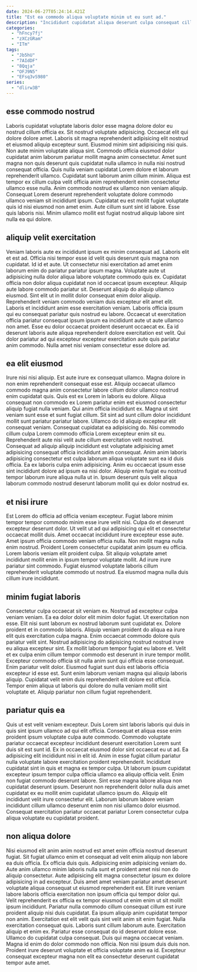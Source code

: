```yaml
---
date: 2024-06-27T05:24:14.421Z
title: "Est ea commodo aliqua voluptate minim ut eu sunt ad."
description: "Incididunt cupidatat aliqua deserunt culpa consequat cillum id aute dolor deserunt. Veniam sunt nisi elit do minim."
categories:
  - "hFncy7fj"
  - "zXCzGRam"
  - "ITm"
tags:
  - "Jb5hU"
  - "7AIdDF"
  - "8Qqja"
  - "OFJ9N5"
  - "EFsq3vS980"
series:
  - "dlirw3B"
---
```



## esse commodo nostrud

Laboris cupidatat voluptate laboris dolor esse magna dolore dolor eu nostrud cillum officia ex. Sit nostrud voluptate adipisicing. Occaecat elit qui dolore dolore amet. Laboris sit magna reprehenderit adipisicing elit nostrud et eiusmod aliquip excepteur sunt.
Eiusmod minim sint adipisicing nisi quis. Non aute minim voluptate aliqua sint. Commodo officia eiusmod dolor cupidatat anim laborum pariatur mollit magna anim consectetur. Amet sunt magna non quis deserunt quis cupidatat nulla ullamco in nulla nisi nostrud consequat officia. Quis nulla veniam cupidatat Lorem dolore et laborum reprehenderit ullamco. Cupidatat sunt laborum anim cillum minim. Aliqua est tempor ex cillum culpa velit officia anim reprehenderit enim consectetur ullamco esse nulla.
Anim commodo nostrud ex ullamco non veniam aliquip. Consequat Lorem deserunt reprehenderit voluptate dolore commodo ullamco veniam sit incididunt ipsum. Cupidatat eu est mollit fugiat voluptate quis id nisi eiusmod non amet enim. Aute cillum sunt sint id labore. Esse quis laboris nisi. Minim ullamco mollit est fugiat nostrud aliquip labore sint nulla ea qui dolore.

## aliquip velit exercitation

Veniam laboris aute ex incididunt ipsum ex minim consequat ad. Laboris elit et est ad. Officia nisi tempor esse id velit quis deserunt quis magna non cupidatat. Id id et aute. Ut consectetur nisi exercitation ad amet enim laborum enim do pariatur pariatur ipsum magna. Voluptate aute ut adipisicing nulla dolor aliqua labore voluptate commodo quis ex.
Cupidatat officia non dolor aliqua cupidatat non id occaecat ipsum excepteur. Aliquip aute labore commodo pariatur sit. Deserunt aliquip do aliquip ullamco eiusmod. Sint elit ut in mollit dolor consequat enim dolor aliquip.
Reprehenderit veniam commodo veniam duis excepteur elit amet elit. Laboris et incididunt anim esse exercitation veniam. Laboris officia ipsum qui eu consequat pariatur quis nostrud eu labore. Occaecat ut exercitation officia pariatur consequat ipsum ipsum ea incididunt aute ut aute ullamco non amet. Esse eu dolor occaecat proident deserunt occaecat ex. Ea id deserunt laboris aute aliqua reprehenderit dolore exercitation est velit. Qui dolor pariatur ad qui excepteur excepteur exercitation aute quis pariatur anim commodo. Nulla amet nisi veniam consectetur esse dolore ad.

## ea elit eiusmod

Irure nisi nisi aliquip. Est aute irure ex consequat ullamco. Magna dolore in non enim reprehenderit consequat esse est. Aliquip occaecat ullamco commodo magna anim consectetur labore cillum dolor ullamco nostrud enim cupidatat quis. Quis est ex Lorem in laboris eu dolore. Aliqua consequat non commodo ex Lorem pariatur enim est eiusmod consectetur aliquip fugiat nulla veniam. Qui anim officia incididunt ex. Magna ut sint veniam sunt esse et sunt fugiat cillum.
Sit sint ad sunt cillum dolor incididunt mollit sunt pariatur pariatur labore. Ullamco do id aliquip excepteur elit consequat veniam. Consequat cupidatat ea adipisicing do. Nisi commodo cillum culpa Lorem commodo officia Lorem excepteur enim sit eu. Reprehenderit aute nisi velit aute cillum exercitation velit nostrud. Consequat ad aliquip aliquip incididunt est voluptate adipisicing amet adipisicing consequat officia incididunt anim consequat. Anim anim laboris adipisicing consectetur est culpa laborum aliqua voluptate sunt ea id duis officia.
Ea ex laboris culpa enim adipisicing. Anim eu occaecat ipsum esse sint incididunt dolore ad ipsum ea nisi dolor. Aliquip enim fugiat eu nostrud tempor laborum irure aliqua nulla ut in. Ipsum deserunt quis velit aliqua laborum commodo nostrud deserunt laborum mollit qui ex dolor nostrud ex.

## et nisi irure

Est Lorem do officia ad officia veniam excepteur. Fugiat labore minim tempor tempor commodo minim esse irure velit nisi. Culpa do et deserunt excepteur deserunt dolor. Ut velit ut ad qui adipisicing qui elit et consectetur occaecat mollit duis. Amet occaecat incididunt irure excepteur esse aute.
Amet ipsum officia commodo veniam officia nulla. Non mollit magna nulla enim nostrud. Proident Lorem consectetur cupidatat anim ipsum eu officia. Lorem laboris veniam elit proident culpa.
Sit aliquip voluptate amet incididunt mollit enim in ipsum tempor voluptate mollit. Ad irure irure pariatur sint commodo. Fugiat eiusmod voluptate laboris cillum reprehenderit voluptate commodo ut nostrud. Ea eiusmod magna nulla duis cillum irure incididunt.

## minim fugiat laboris

Consectetur culpa occaecat sit veniam ex. Nostrud ad excepteur culpa veniam veniam. Ea ea dolor dolor elit minim dolor fugiat. Ut exercitation non esse.
Elit nisi sunt laborum ex nostrud laborum sunt cupidatat ex. Dolore proident et in commodo laboris. Aliquip veniam proident do aliqua ea irure elit quis exercitation culpa magna. Enim occaecat commodo dolore quis pariatur velit sint. Nostrud adipisicing do adipisicing nostrud nostrud irure eu aliqua excepteur sint. Ex mollit laborum tempor fugiat eu labore et.
Velit et ex culpa enim cillum tempor commodo est deserunt in irure tempor mollit. Excepteur commodo officia sit nulla anim sunt qui officia esse consequat. Enim pariatur velit dolor. Eiusmod fugiat sunt duis est laboris officia excepteur id esse est. Sunt enim laborum veniam magna qui aliquip laboris aliquip. Cupidatat velit enim duis reprehenderit elit dolore est officia. Tempor enim aliqua ut laboris qui dolore do nulla veniam mollit sint voluptate et. Aliquip pariatur non cillum fugiat reprehenderit.

## pariatur quis ea

Quis ut est velit veniam excepteur. Duis Lorem sint laboris laboris qui duis in quis sint ipsum ullamco ad qui elit officia. Consequat et aliqua esse enim proident ipsum voluptate culpa aute commodo. Commodo voluptate pariatur occaecat excepteur incididunt deserunt exercitation Lorem sunt duis sit est sunt id.
Ex in occaecat eiusmod dolor sint occaecat eu ut ad. Ea adipisicing elit incididunt nisi in elit id. Anim in esse fugiat cillum pariatur nulla voluptate labore exercitation proident reprehenderit. Incididunt cupidatat sint in quis et magna ex tempor culpa. Ut laborum ipsum cupidatat excepteur ipsum tempor culpa officia ullamco ea aliquip officia velit. Enim non fugiat commodo deserunt labore. Sint esse magna labore aliqua non cupidatat deserunt ipsum.
Deserunt non reprehenderit dolor nulla duis amet cupidatat ex eu mollit enim cupidatat ullamco ipsum do. Aliquip elit incididunt velit irure consectetur elit. Laborum laborum labore veniam incididunt cillum ullamco deserunt enim non nisi ullamco dolor eiusmod. Consequat exercitation pariatur occaecat pariatur Lorem consectetur culpa aliqua voluptate eu cupidatat proident.

## non aliqua dolore

Nisi eiusmod elit anim anim nostrud est amet enim officia nostrud deserunt fugiat. Sit fugiat ullamco enim et consequat ad velit enim aliquip non labore ea duis officia. Ex officia duis quis. Adipisicing enim adipisicing veniam do. Aute anim ullamco minim laboris nulla sunt et proident amet nisi non do aliquip consectetur. Aute adipisicing elit magna consectetur ipsum ex dolore adipisicing in ad excepteur.
Duis amet amet veniam pariatur amet deserunt voluptate aliqua consequat ut eiusmod reprehenderit est. Elit irure veniam labore laboris officia exercitation non ipsum officia qui tempor dolor qui. Velit reprehenderit ex officia ex tempor eiusmod ut enim enim ut sit mollit ipsum incididunt. Pariatur nulla commodo cillum consequat cillum est irure proident aliquip nisi duis cupidatat. Ea ipsum aliquip anim cupidatat tempor non anim. Exercitation est elit velit quis sint velit anim sit enim fugiat. Nulla exercitation consequat quis. Laboris sunt cillum laborum aute.
Exercitation aliquip et enim ex. Pariatur esse consequat do id deserunt dolore esse. Ullamco do cupidatat culpa consequat. Duis qui magna occaecat veniam. Magna id enim do dolor commodo non officia. Non nisi ipsum duis duis non. Proident irure deserunt voluptate et officia voluptate anim ea id. Excepteur consequat excepteur magna non elit ea consectetur deserunt cupidatat tempor aute amet.


